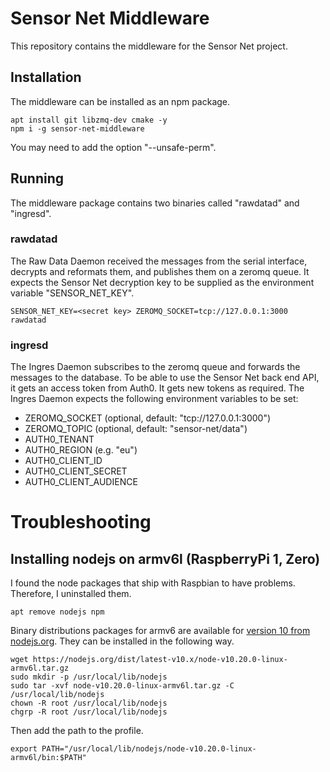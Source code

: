 # Sensor Net Middleware
This repository contains the middleware for the Sensor Net project.

## Installation
The middleware can be installed as an npm package.

```shell
apt install git libzmq-dev cmake -y
npm i -g sensor-net-middleware
```

You may need to add the option "--unsafe-perm".

## Running
The middleware package contains two binaries called "rawdatad" and "ingresd".
### rawdatad
The Raw Data Daemon received the messages from the serial interface, decrypts and reformats them, and publishes them on a zeromq queue.
It expects the Sensor Net decryption key to be supplied as the environment variable "SENSOR_NET_KEY".
```shell
SENSOR_NET_KEY=<secret key> ZEROMQ_SOCKET=tcp://127.0.0.1:3000 rawdatad
```
### ingresd
The Ingres Daemon subscribes to the zeromq queue and forwards the messages to the database.
To be able to use the Sensor Net back end API, it gets an access token from Auth0.
It gets new tokens as required.
The Ingres Daemon expects the following environment variables to be set:
  * ZEROMQ_SOCKET (optional, default: "tcp://127.0.0.1:3000")
  * ZEROMQ_TOPIC (optional, default: "sensor-net/data")
  * AUTH0_TENANT
  * AUTH0_REGION (e.g. "eu")
  * AUTH0_CLIENT_ID
  * AUTH0_CLIENT_SECRET
  * AUTH0_CLIENT_AUDIENCE

# Troubleshooting
## Installing nodejs on armv6l (RaspberryPi 1, Zero)
I found the node packages that ship with Raspbian to have problems.
Therefore, I uninstalled them.

```shell
apt remove nodejs npm
```

Binary distributions packages for armv6 are available for [version 10 from nodejs.org](https://nodejs.org/dist/latest-v10.x/).
They can be installed in the following way.

```shell
wget https://nodejs.org/dist/latest-v10.x/node-v10.20.0-linux-armv6l.tar.gz
sudo mkdir -p /usr/local/lib/nodejs
sudo tar -xvf node-v10.20.0-linux-armv6l.tar.gz -C /usr/local/lib/nodejs
chown -R root /usr/local/lib/nodejs
chgrp -R root /usr/local/lib/nodejs
```
Then add the path to the profile.
```
export PATH="/usr/local/lib/nodejs/node-v10.20.0-linux-armv6l/bin:$PATH"
```
